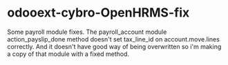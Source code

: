# odooext-cybro-OpenHRMS-fix
Some payroll module fixes.
The payroll_account module action_payslip_done method doesn't set tax_line_id on account.move.lines correctly. And it doesn't have good way of being overwritten so 
i'm making a copy of that module with a fixed method.
